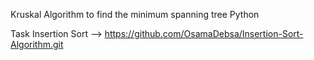Kruskal Algorithm to find the minimum spanning tree Python



Task Insertion Sort --> https://github.com/OsamaDebsa/Insertion-Sort-Algorithm.git
